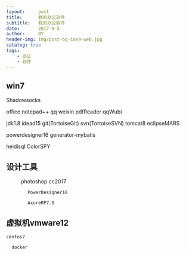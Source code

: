 ```yaml
---
layout:     post
title:      我的办公软件
subtitle:   我的办公软件
date:       2017-9-5
author:     BY
header-img: img/post-bg-ios9-web.jpg
catalog: true
tags:
    - 办公
    - 软件
---
```



## win7
  
  Shadowsocks
  
  office notepad++ qq weixin pdfReader qqWubi
  
  jdk1.8 idead15 git(TortoiseGit) svn(TortoiseSVN) tomcat8 eclipseMARS
  
  powerdesigner16 generator-mybatis
  
  heidisql ColorSPY
  
## 设计工具
  
            photoshop cc2017
            
            PowerDesigner16
            
            AxureRP7.0
            
            
         

## 虚拟机vmware12

    centos7 
  
      docker
    
 
